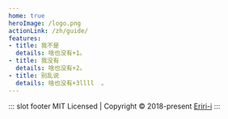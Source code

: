 ```yaml
---
home: true
heroImage: /logo.png
actionLink: /zh/guide/
features:
- title: 我不是
  details: 啥也没有+1。
- title: 我没有
  details: 啥也没有+2。
- title: 别乱说
  details: 啥也没有+3llll  。
---
```

::: slot footer
MIT Licensed | Copyright © 2018-present [Eriri-i](https://github.com/Eriri-i)
:::
